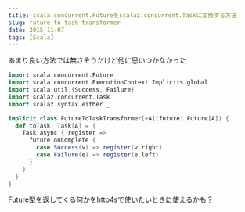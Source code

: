 ```yaml
---
title: scala.concurrent.Futureをscalaz.concurrent.Taskに変換する方法
slug: future-to-task-transformer
date: 2015-11-07
tags: [Scala]
---
```


あまり良い方法では無さそうだけど他に思いつかなかった

```scala
import scala.concurrent.Future
import scala.concurrent.ExecutionContext.Implicits.global
import scala.util.{Success, Failure}
import scalaz.concurrent.Task
import scalaz.syntax.either._

implicit class FutureToTaskTransformer[+A](future: Future[A]) {
  def toTask: Task[A] = {
    Task.async { register =>
      future.onComplete {
        case Success(v) => register(v.right)
        case Failure(e) => register(e.left)
      }
    }
  }
}
```

Future型を返してくる何かをhttp4sで使いたいときに使えるかも？
